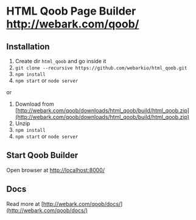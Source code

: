 # HTML Qoob Page Builder <a href="http://webark.com/qoob/">http://webark.com/qoob/</a>

## Installation

1. Create dir `html_qoob` and go inside it
2. `git clone --recursive https://github.com/webarkio/html_qoob.git`
4. `npm install`
5. `npm start` or `node server`

or

1. Download from [http://webark.com/qoob/downloads/html_qoob/build/html_qoob.zip](http://webark.com/qoob/downloads/html_qoob/build/html_qoob.zip)
2. Unzip
3. `npm install`
4. `npm start` or `node server`

## Start Qoob Builder

Open browser at [http://localhost:8000/](http://localhost:8000/)

## Docs

Read more at [http://webark.com/qoob/docs/](http://webark.com/qoob/docs/)
